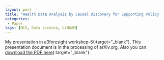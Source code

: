 ```yaml
---
layout: post
title: "Health Data Analysis by Causal Discovery for Supporting Policy Formation and Municipal Problem-Solving"
categories:
 - Paper
tags: [NIS, Data sicence, LiNGAM]
---
```


My presentation in [a3foresight workshop-5](https://a3foresight.sfc.keio.ac.jp/?page_id=351){:target="_blank"}. This presentation document is in the processing of arXiv.org. Also you can [download the PDF here](https://oudeng.github.io/assets/downloads/a3foresight_20230215_DengTalk.pdf){:target="_blank"}.


